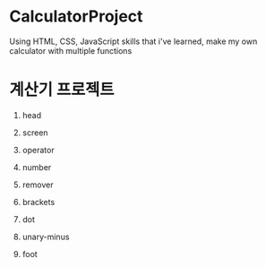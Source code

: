 # CalculatorProject
Using HTML, CSS, JavaScript skills that i've learned, make my own calculator with multiple functions

# 계산기 프로젝트

1. head

2. screen

3. operator

4. number

5. remover

6. brackets

7. dot

8. unary-minus

9. foot
